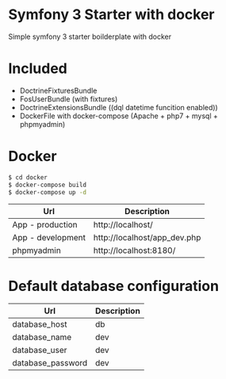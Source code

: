 Symfony 3 Starter with docker
==========

Simple symfony 3 starter boilderplate with docker

# Included
   - DoctrineFixturesBundle
   - FosUserBundle (with fixtures)
   - DoctrineExtensionsBundle ((dql datetime funcition enabled))
   - DockerFile with docker-compose (Apache + php7 + mysql + phpmyadmin)

# Docker
```sh
$ cd docker
$ docker-compose build
$ docker-compose up -d
```

| Url | Description |
| ------ | ------ |
| App - production | http://localhost/ |
| App - development | http://localhost/app_dev.php |
| phpmyadmin | http://localhost:8180/ |

# Default database configuration

| Url | Description |
| ------ | ------ |
| database_host | db |
| database_name | dev |
| database_user | dev |
| database_password | dev |